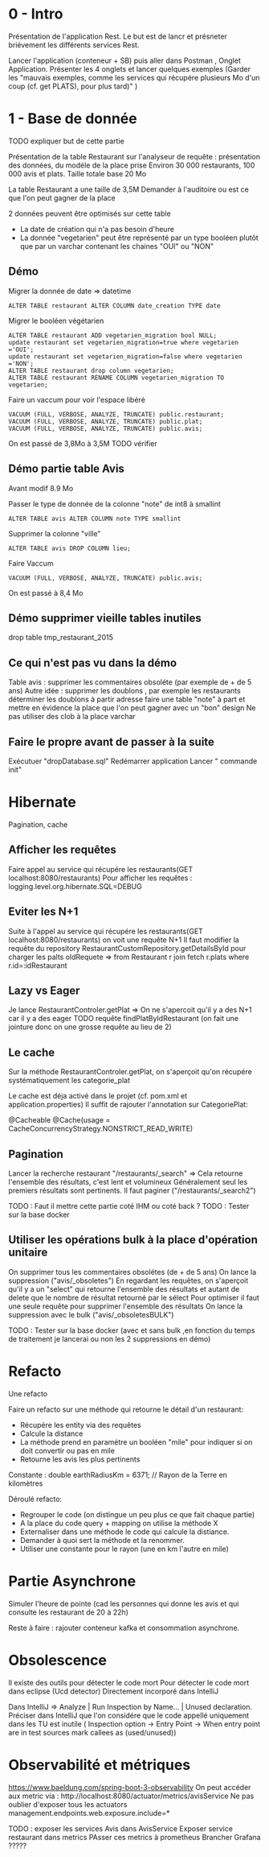 # 0 - Intro
Présentation de l'application Rest. Le but est de lancr et présneter briévement les différents services Rest.

Lancer l'application (conteneur + SB) puis aller dans Postman , Onglet Application.
Présenter les 4 onglets et lancer quelques exemples (Garder les "mauvais exemples, comme les services qui récupére plusieurs Mo d'un coup (cf. get PLATS), pour plus tard)" )

# 1 - Base de donnée
TODO expliquer but de cette partie

Présentation de la table Restaurant sur l'analyseur de requête : présentation des données, du modéle de la place prise
Environ 30 000 restaurants, 100 000 avis et plats. Taille totale base 20 Mo

La table Restaurant a une taille de 3,5M
Demander à l'auditoire ou est ce que l'on peut gagner de la place

2 données peuvent être optimisés sur cette table
- La date de création qui n'a pas besoin d'heure
- La donnée "vegetarien" peut être représenté par un type booléen plutôt que par un varchar contenant les chaines "OUI" ou "NON"  

## Démo 

Migrer la donnée de date => datetime
```
ALTER TABLE restaurant ALTER COLUMN date_creation TYPE date
```


Migrer le booléen végétarien
```
ALTER TABLE restaurant ADD vegetarien_migration bool NULL;
update restaurant set vegetarien_migration=true where vegetarien ='OUI';
update restaurant set vegetarien_migration=false where vegetarien ='NON';
ALTER TABLE restaurant drop column vegetarien;
ALTER TABLE restaurant RENAME COLUMN vegetarien_migration TO vegetarien;
```

Faire un vaccum pour voir l'espace libéré
```
VACUUM (FULL, VERBOSE, ANALYZE, TRUNCATE) public.restaurant;
VACUUM (FULL, VERBOSE, ANALYZE, TRUNCATE) public.plat;
VACUUM (FULL, VERBOSE, ANALYZE, TRUNCATE) public.avis;
```

On est passé de 3,8Mo à 3,5M
TODO vérifier


## Démo partie table Avis

Avant modif 8.9 Mo

Passer le type de donnée de la colonne "note" de int8 à smallint

```
ALTER TABLE avis ALTER COLUMN note TYPE smallint
```

Supprimer la colonne "ville"

```
ALTER TABLE avis DROP COLUMN lieu;
```

Faire Vaccum
```
VACUUM (FULL, VERBOSE, ANALYZE, TRUNCATE) public.avis;
```
On est passé à 8,4 Mo


## Démo supprimer vieille tables inutiles
drop table tmp_restaurant_2015


## Ce qui n'est pas vu dans la démo
Table avis : supprimer les commentaires obsoléte (par exemple de + de 5 ans)
Autre idée : supprimer les doublons , par exemple les restaurants déterminer les doublons à partir adresse
            faire une table "note" à part et mettre en évidence la place que l'on peut gagner avec un "bon" design
Ne pas utiliser des clob à la place varchar

## Faire le propre avant de passer à la suite
Exécutuer "dropDatabase.sql"
Redémarrer application
Lancer " commande init"


# Hibernate
Pagination, cache
## Afficher les requêtes
Faire appel au service qui récupére les restaurants(GET localhost:8080/restaurants)
Pour afficher les requêtes : logging.level.org.hibernate.SQL=DEBUG

## Eviter les N+1
Suite à l'appel au service qui récupére les restaurants(GET localhost:8080/restaurants) on voit une requête N+1
Il faut modifier la requête du repository RestaurantCustomRepository.getDetailsById pour charger les palts
oldRequete => from Restaurant r join fetch r.plats where r.id=:idRestaurant

## Lazy vs Eager
Je lance RestaurantControler.getPlat => On ne s'apercoit qu'il y a des N+1 car il y a des eager
TODO requête findPlatByIdRestaurant (on fait une jointure donc on une grosse requête au lieu de 2)

## Le cache
Sur la méthode RestaurantControler.getPlat, on s'aperçoit qu'on récupére systématiquement les categorie_plat

Le cache est déja activé dans le projet (cf. pom.xml et application.properties)
Il suffit de rajouter l'annotation sur CategoriePlat:

@Cacheable
@Cache(usage = CacheConcurrencyStrategy.NONSTRICT_READ_WRITE)

## Pagination
Lancer la recherche restaurant "/restaurants/_search"
=> Cela retourne l'ensemble des résultats, c'est lent et volumineux
Généralement seul les premiers résultats sont pertinents.
Il faut paginer ("/restaurants/_search2")

TODO : Faut il mettre cette partie coté IHM ou coté back ?
TODO : Tester sur la base docker

## Utiliser les opérations bulk à la place d'opération unitaire
On supprimer tous les commentaires obsolétes (de + de 5 ans)
On lance la suppression ("avis/_obsoletes")
En regardant les requêtes, on s'aperçoit qu'il y a un "select" qui retourne l'ensemble des résultats et autant de delete que le nombre de résultat retourné par le sélect
Pour optimiser il faut une seule requête pour supprimer l'ensemble des résultats
On lance la suppression avec le bulk ("avis/_obsoletesBULK")

TODO : Tester sur la base docker (avec et sans bulk ,en fonction du temps de traitement je lancerai ou non les 2 suppressions en démo) 


# Refacto
Une refacto 

Faire un refacto sur une méthode qui retourne le détail d'un restaurant:
- Récupére les entity via des requêtes 
- Calcule la distance
- La méthode prend en paramétre un booléen "mile" pour indiquer si on doit convertir ou pas en mile
- Retourne les avis les plus pertinents

Constante : double earthRadiusKm = 6371; // Rayon de la Terre en kilomètres

Déroulé refacto:
- Regrouper le code (on distingue un peu plus ce que fait chaque partie)
- A la place du code query + mapping on utilise la méthode X
- Externaliser dans une méthode le code qui calcule la distiance.
- Demander à quoi sert la méthode et la renommer.
- Utiliser une constante pour le rayon (une en km l'autre en mile)

# Partie Asynchrone
Simuler l'heure de pointe (cad les personnes qui donne les avis et qui consulte les restaurant de 20 à 22h)

Reste à faire : rajouter conteneur kafka et consommation asynchrone.

# Obsolescence
Il existe des outils pour détecter le code mort 
Pour détecter le code mort dans eclipse (Ucd detector)
Directement incorporé dans IntelliJ

Dans IntelliJ => Analyze | Run Inspection by Name... | Unused declaration.
Préciser dans IntelliJ que l'on considére que le code appellé uniquement dans les TU est inutile ( Inspection option -> Entry Point -> When entry point are in test sources mark callees as (used/unused))

# Observabilité et métriques
https://www.baeldung.com/spring-boot-3-observability
On peut accéder aux metric via : 
http://localhost:8080/actuator/metrics/avisService
Ne pas oublier d'exposer tous les actuators
    management.endpoints.web.exposure.include=*

TODO : exposer les services Avis dans AvisService
Exposer service restaurant dans metrics
PAsser ces metrics à prometheus
Brancher Grafana ?????
